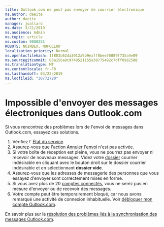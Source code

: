 ```yaml
---
title: Outlook.com ne peut pas envoyer de courrier électronique
ms.author: daeite
author: daeite
manager: joallard
ms.date: 3/21/2019
ms.audience: Admin
ms.topic: article
ms.custom: 9000251
ROBOTS: NOINDEX, NOFOLLOW
localization_priority: Normal
ms.openlocfilehash: 1f883b62da3012a9b9eaff8bee76889f735a4e09
ms.sourcegitcommit: 03a156a9c9740521155a30775492c7dff0982588
ms.translationtype: MT
ms.contentlocale: fr-FR
ms.lasthandoff: 03/22/2019
ms.locfileid: "30772720"
---
```

# <a name="cant-send-email-in-outlookcom"></a>Impossible d'envoyer des messages électroniques dans Outlook.com

Si vous rencontrez des problèmes lors de l'envoi de messages dans Outlook.com, essayez ces solutions.

1. Vérifiez l' [État du service](https://go.microsoft.com/fwlink/p/?linkid=837482).
1. Assurez-vous que l'action [Annuler l'envoi](https://outlook.live.com/mail/options/mail/messageContent/undoSend) n'est pas activée.
1. Si votre boîte de réception est pleine, vous ne pourrez pas envoyer ni recevoir de nouveaux messages. Videz votre [dossier](https://outlook.live.com/mail/junkemail) courrier indésirable en cliquant avec le bouton droit sur le dossier courrier indésirable et en sélectionnant **dossier vide**.
1. Assurez-vous que les adresses de messagerie des personnes que vous essayez d'envoyer sont correctement mises en forme.
1. Si vous avez plus de 20 [comptes connectés](https://outlook.live.com/mail/options/mail/accounts/connected), vous ne serez pas en mesure d'envoyer ou de recevoir des messages.
1. Votre compte peut être temporairement bloqué, car nous avons remarqué une activité de connexion inhabituelle. Voir [débloquer mon compte Outlook.com](https://support.office.com/article/f4ad2701-d166-4d8b-8a6a-9af2a1f8a4c4).

En savoir plus sur la [résolution des problèmes liés à la synchronisation des messages Outlook.com](https://support.office.com/article/d39e3341-8d79-4bf1-b3c7-ded602233642).